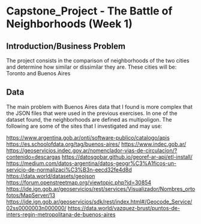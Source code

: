 # Capstone_Project - The Battle of Neighborhoods (Week 1)

## Introduction/Business Problem
 The project consists in the comparison of neighborhoods of the two cities and determine how similar or dissimilar they are. These cities will be: Toronto and Buenos Aires


## Data 

The main problem with Buenos Aires data that I found is more complex that the JSON files that were used in the previous exercises. In one of the dataset found, the neighborhoods are defined as multipoligon.
The following are some of the sites that I investigated and may use:

 https://www.argentina.gob.ar/onti/software-publico/catalogo/apis
 https://es.schoolofdata.org/tag/buenos-aires/
 https://www.indec.gob.ar/
 https://geoservicios.indec.gov.ar/nomenclador-vias-de-circulacion/?contenido=descargas
 https://datosgobar.github.io/georef-ar-api/etl-install/
 https://medium.com/datos-argentina/datos-geogr%C3%A1ficos-un-servicio-de-normalizaci%C3%B3n-eecd32fe4d8d
 https://data.world/datasets/geojson
 https://forum.openstreetmap.org/viewtopic.php?id=30854
 https://ide.ign.gob.ar/geoservicios/rest/services/Visualizador/Nombres_ortofotos/MapServer/13
 https://ide.ign.gob.ar/geoservicios/sdk/rest/index.html#/Geocode_Service/02ss0000003n000000/
 https://data.world/vazquez-brust/puntos-de-inters-regin-metropolitana-de-buenos-aires
